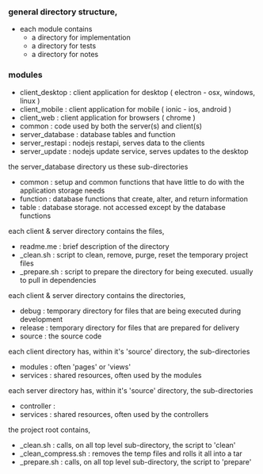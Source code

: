 ### general directory structure,
- each module contains
  - a directory for implementation
  - a directory for tests
  - a directory for notes

### modules
- client_desktop  : client application for desktop  ( electron  - osx, windows, linux )
- client_mobile   : client application for mobile   ( ionic     - ios, android        )
- client_web      : client application for browsers ( chrome                          )
- common          : code used by both the server(s) and client(s)
- server_database : database tables and function
- server_restapi  : nodejs restapi, serves data to the clients
- server_update   : nodejs update service, serves updates to the desktop


the server_database directory us these sub-directories
- common          : setup and common functions that have little to do with the application storage needs
- function        : database functions that create, alter, and return information
- table           : database storage. not accessed except by the database functions


each client & server directory contains the files,
- readme.me       : brief description of the directory
- _clean.sh       : script to clean, remove, purge, reset the temporary project files
- _prepare.sh     : script to prepare the directory for being executed.  usually to pull in dependencies


each client & server directory contains the directories,
- debug           : temporary directory for files that are being executed during development
- release         : temporary directory for files that are prepared for delivery
- source          : the source code


each client directory has, within it's 'source' directory, the sub-directories
- modules         : often 'pages' or 'views'
- services        : shared resources, often used by the modules


each server directory has, within it's 'source' directory, the sub-directories
- controller      :
- services        : shared resources, often used by the controllers


the project root contains,
- _clean.sh          : calls, on all top level sub-directory, the script to 'clean'
- _clean_compress.sh : removes the temp files and rolls it all into a tar
- _prepare.sh        : calls, on all top level sub-directory, the script to 'prepare'